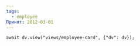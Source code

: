 ```yaml
---
tags:
  - employee
Принят: 2012-03-01
---
```


```dataviewjs
await dv.view("views/employee-card", {"dv": dv});
```